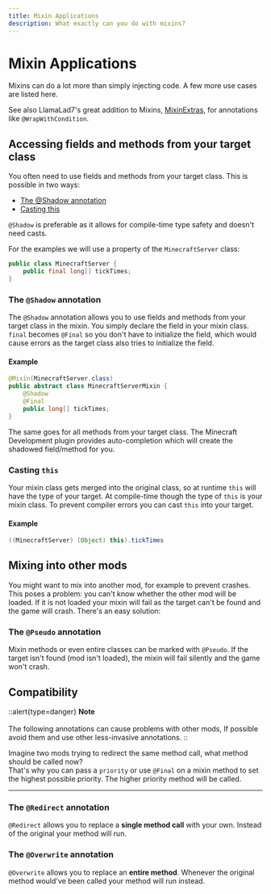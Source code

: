 ```yaml
---
title: Mixin Applications
description: What exactly can you do with mixins?
---
```


# Mixin Applications

Mixins can do a lot more than simply injecting code. A few more use cases are listed here.

See also LlamaLad7's great addition to Mixins, [MixinExtras](https://github.com/LlamaLad7/MixinExtras), for annotations like `@WrapWithCondition`.

## Accessing fields and methods from your target class
You often need to use fields and methods from your target class. This is possible in two ways:

* [The @Shadow annotation](#the-shadow-annotation)
* [Casting this](#casting-this)

`@Shadow` is preferable as it allows for compile-time type safety and doesn't need casts.

For the examples we will use a property of the `MinecraftServer` class:

```java
public class MinecraftServer {
    public final long[] tickTimes;
}
```

### The `@Shadow` annotation

The `@Shadow` annotation allows you to use fields and methods from your target class in the mixin. You simply declare the field in your
mixin class. `final` becomes `@Final` so you don't have to initialize the field, which would cause errors as the target class also tries to
initialize the field.

#### Example

```java
@Mixin(MinecraftServer.class)
public abstract class MinecraftServerMixin {
    @Shadow
    @Final
    public long[] tickTimes;
}
```

The same goes for all methods from your target class. The Minecraft Development plugin provides auto-completion which will create the
shadowed field/method for you.

### Casting `this`

Your mixin class gets merged into the original class, so at runtime `this` will have the type of your target. At compile-time though the
 type of `this` is your mixin class. To prevent compiler errors you can cast `this` into your target.

#### Example

```java
((MinecraftServer) (Object) this).tickTimes
```

## Mixing into other mods

You might want to mix into another mod, for example to prevent crashes. This poses a problem: you can't know whether the other mod will be loaded. If it is not loaded your mixin will fail as the target can't be found and the game will crash. There's an easy solution:

### The `@Pseudo` annotation

Mixin methods or even entire classes can be marked with `@Pseudo`. If the target isn't found (mod isn't loaded), the mixin will fail silently and the game won't crash.

## Compatibility

::alert{type=danger}
**Note**
<br><br>
The following annotations can cause problems with other mods, If possible avoid them and use other less-invasive annotations.
::

Imagine two mods trying to redirect the same method call, what method should be called now?  
That's why you can pass a `priority` or use `@Final` on a mixin method to set the highest possible priority. The higher priority method will be called.

****

### The `@Redirect` annotation

`@Redirect` allows you to replace a **single method call** with your own. Instead of the original your method will run.

### The `@Overwrite` annotation

`@Overwrite` allows you to replace an **entire method**. Whenever the original method would've been called your method will run instead.